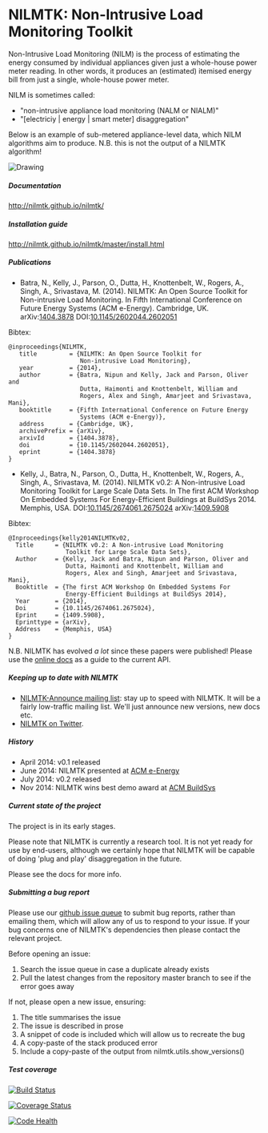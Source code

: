 
NILMTK: Non-Intrusive Load Monitoring Toolkit
======

Non-Intrusive Load Monitoring (NILM) is the process of estimating the energy consumed by individual
appliances given just a whole-house power meter
reading.  In other words, it produces an (estimated) itemised
energy bill from just a single, whole-house power meter.

NILM is sometimes called:

* "non-intrusive appliance load monitoring (NALM or NIALM)"
* "[electriciy | energy | smart meter] disaggregation"

Below is an example of sub-metered appliance-level data, which NILM algorithms aim to produce. N.B. this is not the output of a NILMTK algorithm!

<img src="https://dl.dropboxusercontent.com/u/75845627/nilmtk/submetered.png" alt="Drawing" style="width: 40% height: 40%;"/>

##### Documentation

http://nilmtk.github.io/nilmtk/

##### Installation guide

http://nilmtk.github.io/nilmtk/master/install.html

##### Publications

* Batra, N., Kelly, J., Parson, O., Dutta, H., Knottenbelt, W., Rogers, A., Singh, A., Srivastava, M. (2014). NILMTK: An Open Source Toolkit for Non-intrusive Load Monitoring. In Fifth International Conference on Future Energy Systems (ACM e-Energy). Cambridge, UK. arXiv:[1404.3878](http://arxiv.org/abs/1404.3878) DOI:[10.1145/2602044.2602051](http://dx.doi.org/10.1145/2602044.2602051)

Bibtex:

```
@inproceedings{NILMTK,
   title         = {NILMTK: An Open Source Toolkit for
                    Non-intrusive Load Monitoring},
   year          = {2014},
   author        = {Batra, Nipun and Kelly, Jack and Parson, Oliver and
                    Dutta, Haimonti and Knottenbelt, William and
                    Rogers, Alex and Singh, Amarjeet and Srivastava, Mani},
   booktitle     = {Fifth International Conference on Future Energy
                    Systems (ACM e-Energy)},
   address       = {Cambridge, UK},
   archivePrefix = {arXiv},
   arxivId       = {1404.3878},
   doi           = {10.1145/2602044.2602051},
   eprint        = {1404.3878}
}
```

* Kelly, J., Batra, N., Parson, O., Dutta, H., Knottenbelt, W., Rogers,
A., Singh, A., Srivastava, M. (2014). NILMTK v0.2: A Non-intrusive
Load Monitoring Toolkit for Large Scale Data Sets.  In
The first ACM Workshop On Embedded Systems For Energy-Efficient Buildings at BuildSys 2014. Memphis, USA. DOI:[10.1145/2674061.2675024](http://dx.doi.org/10.1145/2674061.2675024) arXiv:[1409.5908](http://arxiv.org/abs/1409.5908)

Bibtex:

```
@Inproceedings{kelly2014NILMTKv02,
  Title      = {NILMTK v0.2: A Non-intrusive Load Monitoring
                Toolkit for Large Scale Data Sets},
  Author     = {Kelly, Jack and Batra, Nipun and Parson, Oliver and
                Dutta, Haimonti and Knottenbelt, William and
                Rogers, Alex and Singh, Amarjeet and Srivastava, Mani},
  Booktitle  = {The first ACM Workshop On Embedded Systems For
                Energy-Efficient Buildings at BuildSys 2014},
  Year       = {2014},
  Doi        = {10.1145/2674061.2675024},
  Eprint     = {1409.5908},
  Eprinttype = {arXiv},
  Address    = {Memphis, USA}
}
```

N.B. NILMTK has evolved *a lot* since these papers were published! Please use the
[online docs](http://nilmtk.github.io/nilmtk/master/index.html)
as a guide to the current API.

##### Keeping up to date with NILMTK

* [NILMTK-Announce mailing list](https://groups.google.com/forum/#!forum/nilmtk-announce): stay up to speed with NILMTK.  It will be a fairly low-traffic mailing list.  We'll just announce new versions, new docs etc.
* [NILMTK on Twitter](https://twitter.com/nilmtk).

##### History

* April 2014: v0.1 released
* June 2014: NILMTK presented at [ACM e-Energy](http://conferences.sigcomm.org/eenergy/2014/)
* July 2014: v0.2 released
* Nov 2014: NILMTK wins best demo award at [ACM BuildSys](http://www.buildsys.org/2014/)

##### Current state of the project

The project is in its early stages.

Please note that NILMTK is currently a research tool.  It is not yet
ready for use by end-users, although we certainly hope that NILMTK
will be capable of doing 'plug and play' disaggregation in the future.

Please see the docs for more info.

##### Submitting a bug report

Please use our [github issue queue](https://github.com/nilmtk/nilmtk/issues) to submit bug reports, rather than emailing them, which will allow any of us to respond to your issue.  If your bug concerns one of NILMTK's dependencies then please contact the relevant project.

Before opening an issue:

1. Search the issue queue in case a duplicate already exists
2. Pull the latest changes from the repository master branch to see if the error goes away

If not, please open a new issue, ensuring:

1. The title summarises the issue
2. The issue is described in prose
3. A snippet of code is included which will allow us to recreate the bug
4. A copy-paste of the stack produced error
5. Include a copy-paste of the output from nilmtk.utils.show_versions()

##### Test coverage

[![Build Status](https://travis-ci.org/nilmtk/nilmtk.svg?branch=master)](https://travis-ci.org/nilmtk/nilmtk) 

[![Coverage Status](https://coveralls.io/repos/nilmtk/nilmtk/badge.png)](https://coveralls.io/r/nilmtk/nilmtk)

[![Code Health](https://landscape.io/github/nilmtk/nilmtk/master/landscape.png)](https://landscape.io/github/nilmtk/nilmtk/master)


